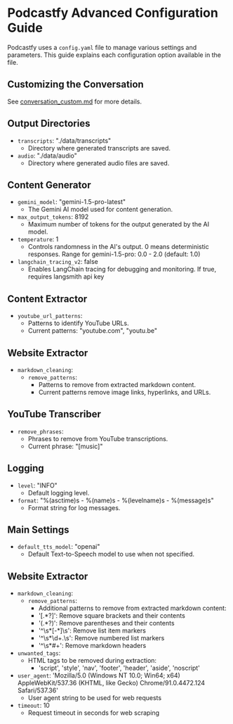 # Podcastfy Advanced Configuration Guide

Podcastfy uses a `config.yaml` file to manage various settings and parameters. This guide explains each configuration option available in the file.

## Customizing the Conversation

See [conversation_custom.md](conversation_custom.md) for more details.

## Output Directories

- `transcripts`: "./data/transcripts"
  - Directory where generated transcripts are saved.
- `audio`: "./data/audio"
  - Directory where generated audio files are saved.


## Content Generator

- `gemini_model`: "gemini-1.5-pro-latest"
  - The Gemini AI model used for content generation.
- `max_output_tokens`: 8192
  - Maximum number of tokens for the output generated by the AI model.
- `temperature`: 1
  - Controls randomness in the AI's output. 0 means deterministic responses. Range for gemini-1.5-pro: 0.0 - 2.0 (default: 1.0)
- `langchain_tracing_v2`: false
  - Enables LangChain tracing for debugging and monitoring. If true, requires langsmith api key

## Content Extractor

- `youtube_url_patterns`:
  - Patterns to identify YouTube URLs.
  - Current patterns: "youtube.com", "youtu.be"

## Website Extractor

- `markdown_cleaning`:
  - `remove_patterns`:
    - Patterns to remove from extracted markdown content.
    - Current patterns remove image links, hyperlinks, and URLs.

## YouTube Transcriber

- `remove_phrases`:
  - Phrases to remove from YouTube transcriptions.
  - Current phrase: "[music]"

## Logging

- `level`: "INFO"
  - Default logging level.
- `format`: "%(asctime)s - %(name)s - %(levelname)s - %(message)s"
  - Format string for log messages.

## Main Settings

- `default_tts_model`: "openai"
  - Default Text-to-Speech model to use when not specified.



## Website Extractor

- `markdown_cleaning`:
	- `remove_patterns`:
		- Additional patterns to remove from extracted markdown content:
		- '\[.*?\]': Remove square brackets and their contents
		- '\(.*?\)': Remove parentheses and their contents
		- '^\s*[-*]\s': Remove list item markers
		- '^\s*\d+\.\s': Remove numbered list markers
		- '^\s*#+': Remove markdown headers
- `unwanted_tags`:
	- HTML tags to be removed during extraction:
		- 'script', 'style', 'nav', 'footer', 'header', 'aside', 'noscript'
- `user_agent`: 'Mozilla/5.0 (Windows NT 10.0; Win64; x64) AppleWebKit/537.36 (KHTML, like Gecko) Chrome/91.0.4472.124 Safari/537.36'
	- User agent string to be used for web requests
- `timeout`: 10
	- Request timeout in seconds for web scraping


